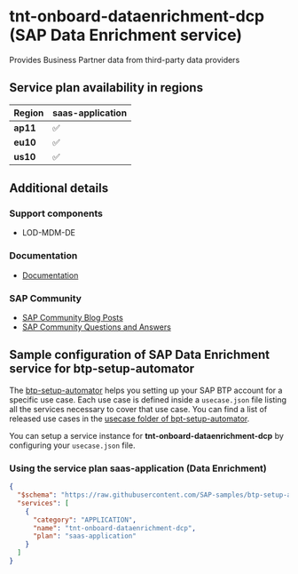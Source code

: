 # tnt-onboard-dataenrichment-dcp (SAP Data Enrichment service)

Provides Business Partner data from third-party data providers

## Service plan availability in regions

| Region | saas-application |
|--------|------------------|
|  **ap11** | ✅ |
|  **eu10** | ✅ |
|  **us10** | ✅ |

## Additional details

### Support components

- LOD-MDM-DE

### Documentation

- [Documentation](https://help.sap.com/viewer/product/Cloud_Platform_Data_Enrichment/latest/en-US)

### SAP Community

- [SAP Community Blog Posts](https://community.sap.com/search/?ct=blog&q=SAP%20Data%20Enrichment%20service)
- [SAP Community Questions and Answers](https://community.sap.com/search/?ct=qa&q=SAP%20Data%20Enrichment%20service)

## Sample configuration of **SAP Data Enrichment service** for btp-setup-automator

The [btp-setup-automator](https://github.com/SAP-samples/btp-setup-automator) helps you setting up your SAP BTP account for a specific use case. Each use case is defined inside a `usecase.json` file listing all the services necessary to cover that use case. You can find a list of released use cases in the [usecase folder of bpt-setup-automator](https://github.com/SAP-samples/btp-setup-automator/tree/main/usecases).

You can setup a service instance for **tnt-onboard-dataenrichment-dcp** by configuring your `usecase.json` file.

### Using the service plan **saas-application** (Data Enrichment)

```json
{
  "$schema": "https://raw.githubusercontent.com/SAP-samples/btp-setup-automator/main/libs/btpsa-usecase.json",
  "services": [
    {
      "category": "APPLICATION",
      "name": "tnt-onboard-dataenrichment-dcp",
      "plan": "saas-application"
    }
  ]
}
```
